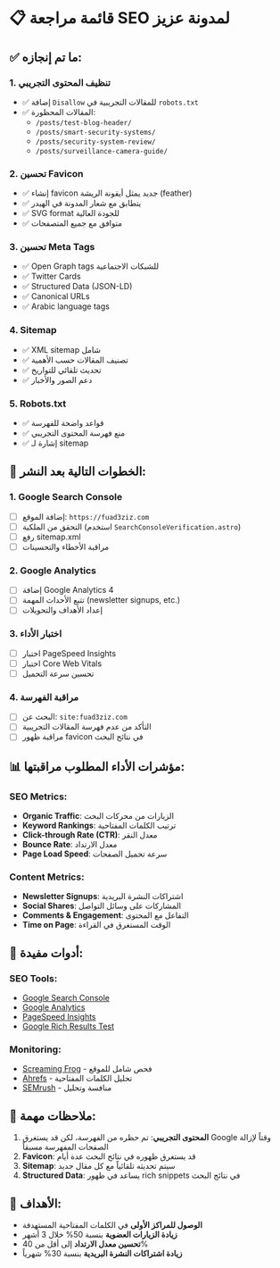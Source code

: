 # 📋 قائمة مراجعة SEO لمدونة عزيز

## ✅ ما تم إنجازه:

### 1. تنظيف المحتوى التجريبي
- ✅ إضافة `Disallow` للمقالات التجريبية في `robots.txt`
- ✅ المقالات المحظورة:
  - `/posts/test-blog-header/`
  - `/posts/smart-security-systems/`
  - `/posts/security-system-review/`
  - `/posts/surveillance-camera-guide/`

### 2. تحسين Favicon
- ✅ إنشاء favicon جديد يمثل أيقونة الريشة (feather)
- ✅ يتطابق مع شعار المدونة في الهيدر
- ✅ SVG format للجودة العالية
- ✅ متوافق مع جميع المتصفحات

### 3. تحسين Meta Tags
- ✅ Open Graph tags للشبكات الاجتماعية
- ✅ Twitter Cards
- ✅ Structured Data (JSON-LD)
- ✅ Canonical URLs
- ✅ Arabic language tags

### 4. Sitemap
- ✅ XML sitemap شامل
- ✅ تصنيف المقالات حسب الأهمية
- ✅ تحديث تلقائي للتواريخ
- ✅ دعم الصور والأخبار

### 5. Robots.txt
- ✅ قواعد واضحة للفهرسة
- ✅ منع فهرسة المحتوى التجريبي
- ✅ إشارة لـ sitemap

## 🚀 الخطوات التالية بعد النشر:

### 1. Google Search Console
- [ ] إضافة الموقع: `https://fuad3ziz.com`
- [ ] التحقق من الملكية (استخدم `SearchConsoleVerification.astro`)
- [ ] رفع sitemap.xml
- [ ] مراقبة الأخطاء والتحسينات

### 2. Google Analytics
- [ ] إضافة Google Analytics 4
- [ ] تتبع الأحداث المهمة (newsletter signups, etc.)
- [ ] إعداد الأهداف والتحويلات

### 3. اختبار الأداء
- [ ] اختبار PageSpeed Insights
- [ ] اختبار Core Web Vitals
- [ ] تحسين سرعة التحميل

### 4. مراقبة الفهرسة
- [ ] البحث عن: `site:fuad3ziz.com`
- [ ] التأكد من عدم فهرسة المقالات التجريبية
- [ ] مراقبة ظهور favicon في نتائج البحث

## 📊 مؤشرات الأداء المطلوب مراقبتها:

### SEO Metrics:
- **Organic Traffic**: الزيارات من محركات البحث
- **Keyword Rankings**: ترتيب الكلمات المفتاحية
- **Click-through Rate (CTR)**: معدل النقر
- **Bounce Rate**: معدل الارتداد
- **Page Load Speed**: سرعة تحميل الصفحات

### Content Metrics:
- **Newsletter Signups**: اشتراكات النشرة البريدية
- **Social Shares**: المشاركات على وسائل التواصل
- **Comments & Engagement**: التفاعل مع المحتوى
- **Time on Page**: الوقت المستغرق في القراءة

## 🔧 أدوات مفيدة:

### SEO Tools:
- [Google Search Console](https://search.google.com/search-console)
- [Google Analytics](https://analytics.google.com)
- [PageSpeed Insights](https://pagespeed.web.dev)
- [Google Rich Results Test](https://search.google.com/test/rich-results)

### Monitoring:
- [Screaming Frog](https://www.screamingfrog.co.uk/seo-spider/) - فحص شامل للموقع
- [Ahrefs](https://ahrefs.com) - تحليل الكلمات المفتاحية
- [SEMrush](https://semrush.com) - منافسة وتحليل

## 📝 ملاحظات مهمة:

1. **المحتوى التجريبي**: تم حظره من الفهرسة، لكن قد يستغرق Google وقتاً لإزالة الصفحات المفهرسة مسبقاً
2. **Favicon**: قد يستغرق ظهوره في نتائج البحث عدة أيام
3. **Sitemap**: سيتم تحديثه تلقائياً مع كل مقال جديد
4. **Structured Data**: يساعد في ظهور rich snippets في نتائج البحث

## 🎯 الأهداف:

- **الوصول للمراكز الأولى** في الكلمات المفتاحية المستهدفة
- **زيادة الزيارات العضوية** بنسبة 50% خلال 3 أشهر
- **تحسين معدل الارتداد** إلى أقل من 40%
- **زيادة اشتراكات النشرة البريدية** بنسبة 30% شهرياً

